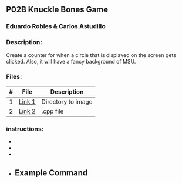 ## P02B Knuckle Bones Game 
### Eduardo Robles & Carlos Astudillo
### Description:

Create a counter for when a circle that is displayed on the screen gets clicked. Also, it will have a fancy background of MSU.
 
### Files:

|  #  |  File  |  Description  |
| :---: | ---------------- | -------------------------------------------------- |
|  1  |  [Link 1](https://github.com/EduardoMSU/OOP-2143/blob/main/Assignments/08-P02B/knucklebones)  |  Directory to image  |
|  2  |  [Link 2](https://github.com/EduardoMSU/OOP-2143/blob/main/Assignments/08-P02B/knucklebones)  |  .cpp file  |

### instructions:
-
-
-

- Example Command
  -  
